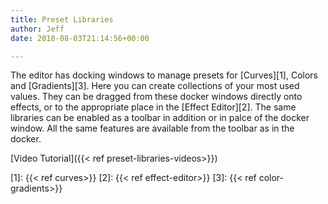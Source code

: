 ```yaml
---
title: Preset Libraries
author: Jeff
date: 2018-08-03T21:14:56+00:00

---
```

The editor has docking windows to manage presets for [Curves][1], Colors and [Gradients][3]. Here you can create collections of your most used values. They can be dragged from these docker windows directly onto effects, or to the appropriate place in the [Effect Editor][2]. The same libraries can be enabled as a toolbar in addition or in palce of the docker window. All the same features are available from the toolbar as in the docker.

[Video Tutorial]({{< ref preset-libraries-videos>}})

[1]: {{< ref curves>}}
[2]: {{< ref effect-editor>}}
[3]: {{< ref color-gradients>}}
